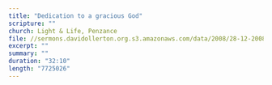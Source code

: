 ```yaml
---
title: "Dedication to a gracious God"
scripture: ""
church: Light & Life, Penzance
file: //sermons.davidollerton.org.s3.amazonaws.com/data/2008/28-12-2008.mp3
excerpt: ""
summary: ""
duration: "32:10"
length: "7725026"
---
```

